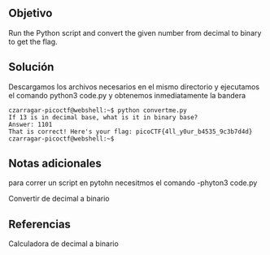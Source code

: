 ## Objetivo

Run the Python script and convert the given number from decimal to binary to get the flag.
## Solución

Descargamos los archivos necesarios en el mismo directorio y ejecutamos el comando
python3 code.py y obtenemos inmediatamente la bandera

```
czarragar-picoctf@webshell:~$ python convertme.py 
If 13 is in decimal base, what is it in binary base?
Answer: 1101
That is correct! Here's your flag: picoCTF{4ll_y0ur_b4535_9c3b7d4d}
czarragar-picoctf@webshell:~$ 
```

## Notas adicionales

para correr un script en pytohn necesitmos el comando
-phyton3 code.py

Convertir de decimal a binario
## Referencias

Calculadora de decimal a binario
